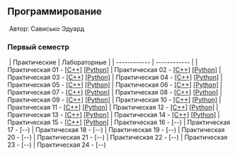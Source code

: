 ## Программирование
​
Автор: Сависько Эдуард
​
### Первый семестр
​
| Практические | Лабораторные |
| ------------ | ------------ |
| Практическая 01 - [[C++]](./Practice/01/C++/) [[Python]](./Practice/01/Python/)
| Практическая 02 - [[C++]](./Practice/02/C++/) [[Python]](./Practice/02/Python/)
| Практическая 03 - [[C++]](./Practice/03/C++/) [[Python]](./Practice/03/Python/)
| Практическая 04 - [[C++]](./Practice/04/C++/) [[Python]](./Practice/04/Python/)
| Практическая 05 - [[C++]](./Practice/05/C++/) [[Python]](./Practice/05/Python/)
| Практическая 06 - [[C++]](./Practice/06/C++/) [[Python]](./Practice/06/Python/) 
| Практическая 07 - [[C++]](./Practice/07/C++/) [[Python]](./Practice/07/Python/) 
| Практическая 08 - [[C++]](./Practice/08/C++/) [[Python]](./Practice/08/Python/) 
| Практическая 09 - [[C++]](./Practice/09/C++/) [[Python]](./Practice/09/Python/) 
| Практическая 10 - [[C++]](./Practice/10/C++/) [[Python]](./Practice/10/Python/) 
| Практическая 11 - [[C++]](./Practice/11/C++/) [[Python]](./Practice/11/Python/) 
| Практическая 12 - [[C++]](./Practice/12/C++/) [[Python]](./Practice/12/Python/) 
| Практическая 13 - [[C++]](./Practice/13/C++/) [[Python]](./Practice/13/Python/) 
| Практическая 14 - [[C++]](./Practice/14/C++/) [[Python]](./Practice/14/Python/) 
| Практическая 15 - [[C++]](./Practice/15/C++/) [[Python]](./Practice/15/Python/) 
| Практическая 16 - [--) 
| Практическая 17 - [--) 
| Практическая 18 - [--) 
| Практическая 19 - [--) 
| Практическая 20 - [--) 
| Практическая 21 - [--) 
| Практическая 22 - [--) 
| Практическая 23 - [--) 
| Практическая 24 - [--) 

